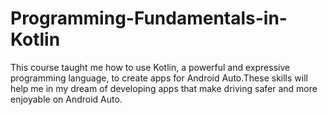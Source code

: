 # Programming-Fundamentals-in-Kotlin
This course taught me how to use Kotlin, a powerful and expressive programming language, to create apps for Android Auto.These skills will help me in my dream of developing apps that make driving safer and more enjoyable on Android Auto.
